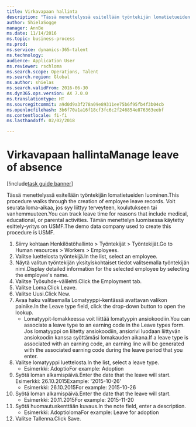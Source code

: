 ```yaml
--- 
title: Virkavapaan hallinta
description: "Tässä menettelyssä esitellään työntekijän lomatietueiden luominen."
author: ShielaSogge
manager: AnnBe
ms.date: 11/14/2016
ms.topic: business-process
ms.prod: 
ms.service: dynamics-365-talent
ms.technology: 
audience: Application User
ms.reviewer: rschloma
ms.search.scope: Operations, Talent
ms.search.region: Global
ms.author: shielas
ms.search.validFrom: 2016-06-30
ms.dyn365.ops.version: AX 7.0.0
ms.translationtype: HT
ms.sourcegitcommit: a9d0d9a3f278a09e89311ee75b6f95fb4f3b04cb
ms.openlocfilehash: 3b6f70a1a16f18cf3fc6c2f246854e876363eebf
ms.contentlocale: fi-fi
ms.lasthandoff: 02/02/2018

---
```

# <a name="manage-leave-of-absence"></a><span data-ttu-id="0b349-103">Virkavapaan hallinta</span><span class="sxs-lookup"><span data-stu-id="0b349-103">Manage leave of absence</span></span>

[!include[task guide banner](../../includes/task-guide-banner.md)]

<span data-ttu-id="0b349-104">Tässä menettelyssä esitellään työntekijän lomatietueiden luominen.</span><span class="sxs-lookup"><span data-stu-id="0b349-104">This procedure walks through the creation of employee leave records.</span></span> <span data-ttu-id="0b349-105">Voit seurata loma-aikaa, jos syy liittyy terveyteen, koulutukseen tai vanhemmuuteen.</span><span class="sxs-lookup"><span data-stu-id="0b349-105">You can track leave time for reasons that include medical, educational, or parental activities.</span></span> <span data-ttu-id="0b349-106">Tämän menettelyn luomisessa käytetty esittely-yritys on USMF.</span><span class="sxs-lookup"><span data-stu-id="0b349-106">The demo data company used to create this procedure is USMF.</span></span>

1. <span data-ttu-id="0b349-107">Siirry kohtaan Henkilöstöhallinto > Työntekijät > Työntekijät.</span><span class="sxs-lookup"><span data-stu-id="0b349-107">Go to Human resources > Workers > Employees.</span></span>
2. <span data-ttu-id="0b349-108">Valitse luettelosta työntekijä.</span><span class="sxs-lookup"><span data-stu-id="0b349-108">In the list, select an employee.</span></span>
3. <span data-ttu-id="0b349-109">Näytä valitun työntekijän yksityiskohtaiset tiedot valitsemalla työntekijän nimi.</span><span class="sxs-lookup"><span data-stu-id="0b349-109">Display detailed information for the selected employee by selecting the employee's name.</span></span>
4. <span data-ttu-id="0b349-110">Valitse Työsuhde-välilehti.</span><span class="sxs-lookup"><span data-stu-id="0b349-110">Click the Employment tab.</span></span>
5. <span data-ttu-id="0b349-111">Valitse Loma.</span><span class="sxs-lookup"><span data-stu-id="0b349-111">Click Leave.</span></span>
6. <span data-ttu-id="0b349-112">Valitse Uusi.</span><span class="sxs-lookup"><span data-stu-id="0b349-112">Click New.</span></span>
7. <span data-ttu-id="0b349-113">Avaa haku valitsemalla Lomatyyppi-kentässä avattavan valikon painike.</span><span class="sxs-lookup"><span data-stu-id="0b349-113">In the Leave type field, click the drop-down button to open the lookup.</span></span>
    * <span data-ttu-id="0b349-114">Lomatyypit-lomakkeessa voit liittää lomatyypin ansiokoodiin.</span><span class="sxs-lookup"><span data-stu-id="0b349-114">You can associate a leave type to an earning code in the Leave types form.</span></span> <span data-ttu-id="0b349-115">Jos lomatyyppi on liitetty ansiokoodiin, ansiorivi luodaan liittyvän ansiokoodin kanssa syöttämäsi lomakauden aikana.</span><span class="sxs-lookup"><span data-stu-id="0b349-115">If a leave type is associated with an earning code, an earning line will be generated with the associated earning code during the leave period that you enter.</span></span>  
8. <span data-ttu-id="0b349-116">Valitse lomatyyppi luettelosta.</span><span class="sxs-lookup"><span data-stu-id="0b349-116">In the list, select a leave type.</span></span> 
    * <span data-ttu-id="0b349-117">Esimerkki: Adoptio</span><span class="sxs-lookup"><span data-stu-id="0b349-117">For example: Adoption</span></span>  
9. <span data-ttu-id="0b349-118">Syötä loman alkamispäivä.</span><span class="sxs-lookup"><span data-stu-id="0b349-118">Enter the date that the leave will start.</span></span> <span data-ttu-id="0b349-119">Esimerkki: 26.10.2015</span><span class="sxs-lookup"><span data-stu-id="0b349-119">Example: '2015-10-26'</span></span>
    * <span data-ttu-id="0b349-120">Esimerkki: 26.10.2015</span><span class="sxs-lookup"><span data-stu-id="0b349-120">For example:  2015-10-26</span></span>  
10. <span data-ttu-id="0b349-121">Syötä loman alkamispäivä.</span><span class="sxs-lookup"><span data-stu-id="0b349-121">Enter the date that the leave will start.</span></span> 
    * <span data-ttu-id="0b349-122">Esimerkki: 20.11.2015</span><span class="sxs-lookup"><span data-stu-id="0b349-122">For example:  2015-11-20</span></span>  
11. <span data-ttu-id="0b349-123">Syötä huomautuskenttään kuvaus.</span><span class="sxs-lookup"><span data-stu-id="0b349-123">In the note field, enter a description.</span></span>
    * <span data-ttu-id="0b349-124">Esimerkki: Adoptioloma</span><span class="sxs-lookup"><span data-stu-id="0b349-124">For example: Leave for adoption</span></span>  
12. <span data-ttu-id="0b349-125">Valitse Tallenna.</span><span class="sxs-lookup"><span data-stu-id="0b349-125">Click Save.</span></span>


